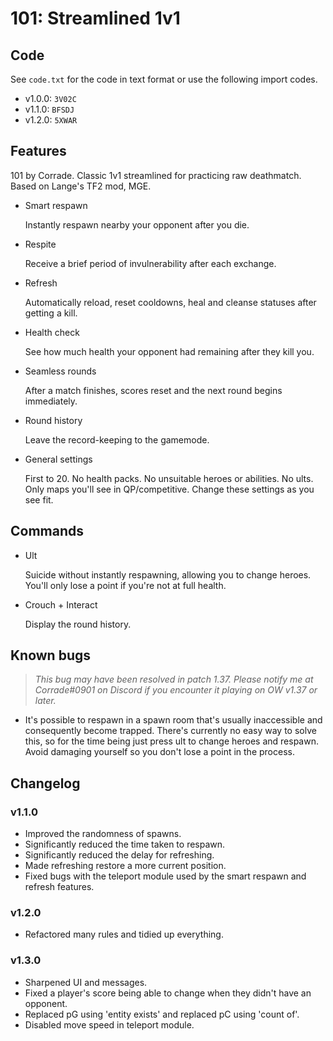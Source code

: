 # 101: Streamlined 1v1
## Code
See `code.txt` for the code in text format or use the following import codes.

- v1.0.0: `3V02C`
- v1.1.0: `BFSDJ`
- v1.2.0: `5XWAR`



## Features
101 by Corrade. Classic 1v1 streamlined for practicing raw deathmatch. Based on Lange's TF2 mod, MGE.

-   Smart respawn

    Instantly respawn nearby your opponent after you die.
-   Respite

    Receive a brief period of invulnerability after each exchange.
-   Refresh

    Automatically reload, reset cooldowns, heal and cleanse statuses after getting a kill.
-   Health check

    See how much health your opponent had remaining after they kill you.
-   Seamless rounds

    After a match finishes, scores reset and the next round begins immediately.
-   Round history

    Leave the record-keeping to the gamemode.
-   General settings

    First to 20. No health packs. No unsuitable heroes or abilities. No ults. Only maps you'll see in QP/competitive. Change these settings as you see fit.



## Commands
-   Ult

    Suicide without instantly respawning, allowing you to change heroes. You'll only lose a point if you're not at full health.
-   Crouch + Interact

    Display the round history.



## Known bugs
> *This bug may have been resolved in patch 1.37. Please notify me at Corrade#0901 on Discord if you encounter it playing on OW v1.37 or later.*

- It's possible to respawn in a spawn room that's usually inaccessible and consequently become trapped. There's currently no easy way to solve this, so for the time being just press ult to change heroes and respawn. Avoid damaging yourself so you don't lose a point in the process.



## Changelog
### v1.1.0
- Improved the randomness of spawns.
- Significantly reduced the time taken to respawn.
- Significantly reduced the delay for refreshing.
- Made refreshing restore a more current position.
- Fixed bugs with the teleport module used by the smart respawn and refresh features.

### v1.2.0
- Refactored many rules and tidied up everything.

### v1.3.0
- Sharpened UI and messages.
- Fixed a player's score being able to change when they didn't have an opponent.
- Replaced pG using 'entity exists' and replaced pC using 'count of'.
- Disabled move speed in teleport module.
